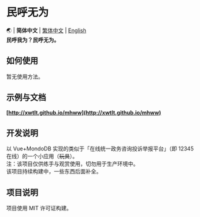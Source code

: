 # 民呼无为
🌏 | **简体中文** | [繁体中文]() | [English]()<br>
**民呼我为？民呼无为。**
## 如何使用
暂无使用方法。
## 示例与文档
**[http://xwtlt.github.io/mhww](http://xwtlt.github.io/mhww)**
## 开发说明
以 Vue+MondoDB 实现的类似于「在线统一政务咨询投诉举报平台」（即 12345 在线）的一个小应用（~~玩具~~）。<br>
注：该项目仅供练手与观赏使用，切勿用于生产环境中。<br>
该项目持续构建中，一些东西后面补全。<br>
## 项目说明
项目使用 MIT 许可证构建。<br>
